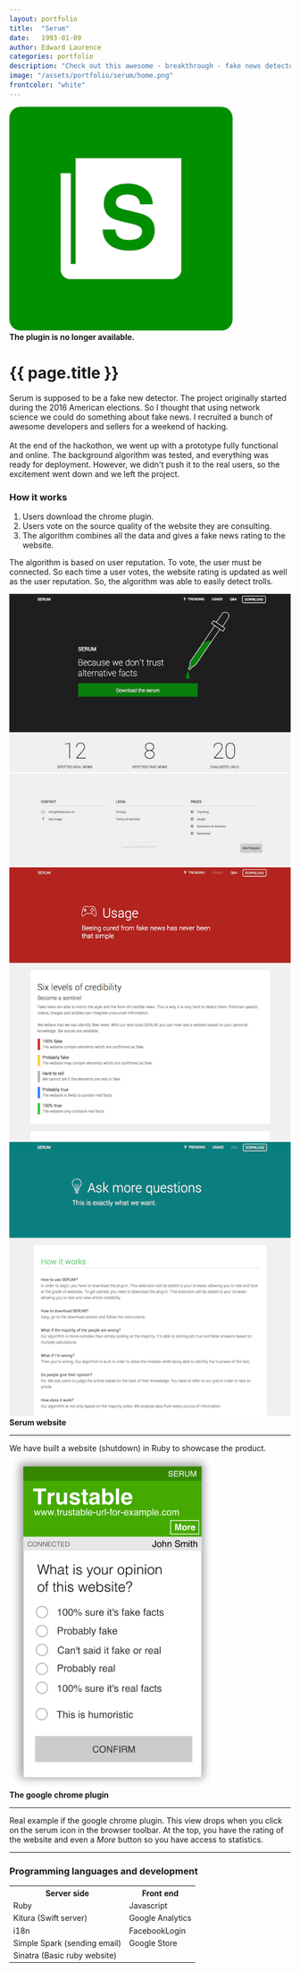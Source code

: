 ```yaml
---
layout: portfolio
title:  "Serum"
date:   1993-01-09
author: Edward Laurence
categories: portfolio
description: "Check out this awesome - breakthrough - fake news detector."
image: "/assets/portfolio/serum/home.png"
frontcolor: "white"
---
```


<div class="container">
	<div class="screenshot-image">
		<img src="/assets/portfolio/serum/front.png" class="medium-img with-shadow" style="border-radius: 20px;" >
	</div>
</div>

<div class="wrapper">
<b class="status">The plugin is no longer available.</b>

<h1>{{ page.title }}</h1>
Serum is supposed to be a fake new detector. The project originally started during the 2016 American elections. So I thought that using network science we could do something about fake news. I recruited a bunch of awesome developers and sellers for a weekend of hacking. 
<br><br>
At the end of the hackothon, we went up with a prototype fully functional and online. The background algorithm was tested, and everything was ready for deployment. However, we didn't push it to the real users, so the excitement went down and we left the project.

<h3>How it works</h3>
<ol>
  <li>Users download the chrome plugin.</li>
  <li>Users vote on the source quality of the website they are consulting.</li>
  <li>The algorithm combines all the data and gives a fake news rating to the website.</li>
</ol>

The algorithm is based on user reputation. To vote, the user must be connected. So each time a user votes, the website rating is updated as well as the user reputation. So, the algorithm was able to easily detect trolls.

</div> <!-- Wrapper -->







<div class="container">

<div class="screenshots-container">
<div class="row">
	<div class="col-sm-6 col-xs-12 screenshot-image ">
		<img class="with-shadow" src="/assets/portfolio/serum/website3.png" >	
	</div>
	<div class="col-sm-6 col-xs-12 screenshot-image ">
		<img class="with-shadow" src="/assets/portfolio/serum/website2.png" >	
	</div>
	<div class="col-sm-6 col-xs-12 screenshot-image ">
		<img class="with-shadow" src="/assets/portfolio/serum/website1.png" >	
	</div>
	<div class="col-sm-6 screenshot-meta">
			<b>Serum website</b>
			<hr class="small-line">
			<span class="screenshot-subtitle">We have built a website (shutdown) in Ruby to showcase the product. </span>
		</div>
</div>
</div>





<div class="screenshots-container">
	<div class="row">
		<div class="col-md-6 screenshot-image">
			<img src="/assets/portfolio/serum/trust-website.png" style="max-height: 600px; width: auto;">	
		</div>
		<div class="col-md-6 screenshot-meta">
			<b>The google chrome plugin</b>
			<hr class="small-line">
			<span class="screenshot-subtitle">Real example if the google chrome plugin. This view drops when you click on the serum icon in the browser toolbar. At the top, you have the rating of the website and even a <i>More</i> button so you have access to statistics. </span>
		</div>
	</div>
</div>

</div><!-- Container -->



<hr>


<div class="wrapper">

<h3>Programming languages and development</h3>
<table cellspacing="0" cellpadding="0" class="table-about">
  <tr>
    <th>Server side</th> <th>Front end</th> 
  </tr>
  <tr>
  	<td>Ruby</td><td>Javascript</td>
  </tr>
  <tr>
  	<td>Kitura (Swift server)</td><td>Google Analytics</td>
  </tr>
  <tr>
  	<td>i18n</td><td>FacebookLogin</td>
  </tr>
  <tr>
  	<td>Simple Spark (sending email)</td><td>Google Store</td>
  </tr>
  <tr>
  	<td>Sinatra (Basic ruby website)</td>
  </tr>
</table>
</div>

